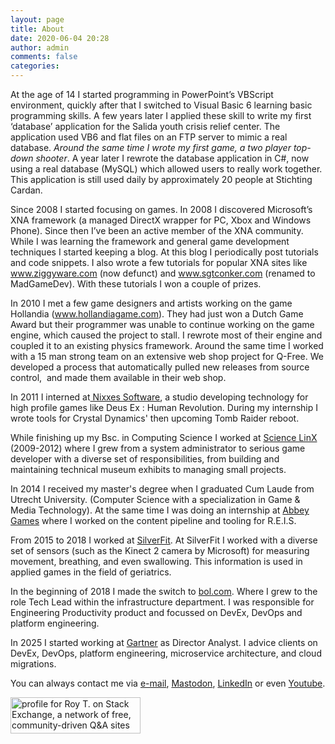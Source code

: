 ```yaml
---
layout: page
title: About
date: 2020-06-04 20:28
author: admin
comments: false
categories:
---
```


At the age of 14 I started programming in PowerPoint’s VBScript environment, quickly after that I switched to Visual Basic 6 learning basic programming skills. A few years later I applied these skill to write my first ‘database’ application for the Salida youth crisis relief center. The application used VB6 and flat files on an FTP server to mimic a real database. <em>Around the same time I wrote my first game, a two player top-down shooter</em>. A year later I rewrote the database application in C#, now using a real database (MySQL) which allowed users to really work together. This application is still used daily by approximately 20 people at Stichting Cardan.

Since 2008 I started focusing on games. In 2008 I discovered Microsoft’s XNA framework (a managed DirectX wrapper for PC, Xbox and Windows Phone). Since then I’ve been an active member of the XNA community. While I was learning the framework and general game development techniques I started keeping a blog. At this blog I periodically post tutorials and code snippets. I also wrote a few tutorials for popular XNA sites like <a href="http://www.ziggyware.com">www.ziggyware.com</a> (now defunct) and <a href="http://www.madgamedev.com">www.sgtconker.com</a> (renamed to MadGameDev). With these tutorials I won a couple of prizes.

In 2010 I met a few game designers and artists working on the game Hollandia (<a href="http://www.hollandiagame.com">www.hollandiagame.com</a>). They had just won a Dutch Game Award but their programmer was unable to continue working on the game engine, which caused the project to stall. I rewrote most of their engine and coupled it to an existing physics framework. Around the same time I worked with a 15 man strong team on an extensive web shop project for Q-Free. We developed a process that automatically pulled new releases from source control,  and made them available in their web shop.

In 2011 I interned at<a title="Nixxes" href="http://www.nixxes.com/"> Nixxes Software</a>, a studio developing technology for high profile games like Deus Ex : Human Revolution. During my internship I wrote tools for Crystal Dynamics' then upcoming Tomb Raider reboot.

While finishing up my Bsc. in Computing Science I worked at <a href="http://www.sciencelinx.nl">Science LinX</a> (2009-2012) where I grew from a system administrator to serious game developer with a diverse set of responsibilities, from building and maintaining technical museum exhibits to managing small projects.

In 2014 I received my master's degree when I graduated Cum Laude from Utrecht University. (Computer Science with a specialization in Game & Media Technology). At the same time I was doing an internship at <a href="http://www.abbeygames.com">Abbey Games</a> where I worked on the content pipeline and tooling for R.E.I.S.

From 2015 to 2018 I worked at <a href="http://silverfit.nl">SilverFit</a>. At SilverFit I worked with a diverse set of sensors (such as the Kinect 2 camera by Microsoft) for measuring movement, breathing, and even swallowing. This information is used in applied games in the field of geriatrics.

In the beginning of 2018 I made the switch to <a href="https://bol.com">bol.com</a>. Where I grew to the role Tech Lead within the infrastructure department. I was responsible for Engineering Productivity product and focussed on DevEx, DevOps and platform engineering.

In 2025 I started working at <a href="https://www.gartner.com/en/chief-information-officer/products/gartner-for-technical-professionals">Gartner</a> as Director Analyst. I advice clients on DevEx, DevOps, platform engineering, microservice architecture, and cloud migrations.

You can always contact me via <a href="mailto:roy-t@hotmail.com">e-mail</a>, <a href="https://mastodon.social/@roytries">Mastodon</a>, <a href="http://www.linkedin.com/pub/roy-triesscheijn/32/38a/387">LinkedIn</a> or even <a href="http://www.youtube.com/user/roytri">Youtube</a>.

<a href="http://stackexchange.com/users/199657"><img class="alignright" title="profile for Roy T. on Stack Exchange, a network of free, community-driven Q&amp;A sites" alt="profile for Roy T. on Stack Exchange, a network of free, community-driven Q&amp;A sites" src="http://stackexchange.com/users/flair/199657.png" width="208" height="58" />
</a>

